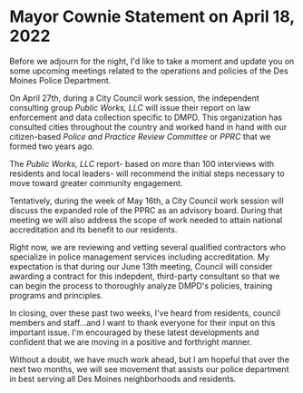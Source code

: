 # Mayor Cownie Statement on April 18, 2022 

Before we adjourn for the night, I'd like to take a moment and update you on some
upcoming meetings related to the operations and policies of the Des Moines Police Department.

On April 27th, during a City Council work session, the independent consulting group *Public Works, LLC*
will issue their report on law enforcement and data collection specific to DMPD. 
This organization has consulted cities throughout the country and worked hand in hand with our citizen-based
*Police and Practice Review Committee* or *PPRC* that we formed two years ago.

The *Public Works, LLC* report- based on more than 100 interviews with residents and local leaders- will recommend
the initial steps necessary to move toward greater community engagement.

Tentatively, during the week of May 16th, a City Council work session will discuss the expanded
role of the PPRC as an advisory board. During that meeting we will also address the scope of work needed
to attain national accreditation and its benefit to our residents.

Right now, we are reviewing and vetting several qualified contractors who specialize in police
management services including accreditation.
My expectation is that during our June 13th meeting, Council will consider awarding a contract for this
indepdent, third-party consultant so that we can begin the process to thoroughly analyze DMPD's policies, training programs
and principles.

In closing, over these past two weeks, I've heard from residents, council members and staff...and I want
to thank everyone for their input on this important issue.
I'm encouraged by these latest developments and confident that we are moving in a positive and forthright manner.

Without a doubt, we have much work ahead, but I am hopeful that over the next two months, we will see movement that 
assists our police department in best serving all Des Moines neighborhoods and residents.
